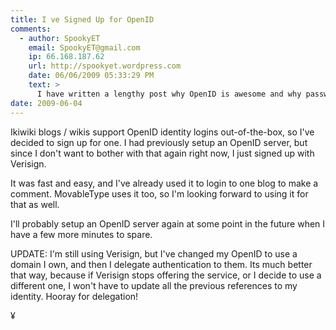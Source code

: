 ```yaml
---
title: I ve Signed Up for OpenID
comments:
  - author: SpookyET
    email: SpookyET@gmail.com
    ip: 66.168.187.62
    url: http://spookyet.wordpress.com
    date: 06/06/2009 05:33:29 PM
    text: >
      I have written a lengthy post why OpenID is awesome and why passwords are stupid recently at <a href="http://spookyet.wordpress.com/2009/05/23/passwords-are-stupid/" rel="nofollow">http://spookyet.wordpress.com/2009/05/23/passwords-are-stupid/</a><br/><br/>I'm disappointed that the best provider is closing shop. MyVidoop was/is awesome. I hope you didn't sign up with them, or if you did, you used informedprivacy.com as your OpenID URL and redirected.  If you use your blog URL as your OpenID URL and redirect you can use any provider.
date: 2009-06-04
---
```

Ikiwiki blogs / wikis support OpenID identity logins out-of-the-box, so I've decided to sign up for one. I had previously setup an OpenID server, but since I don't want to bother with that again right now, I just signed up with Verisign.

It was fast and easy, and I've already used it to login to one blog to make a comment. MovableType uses it too, so I'm looking forward to using it for that as well.

I'll probably setup an OpenID server again at some point in the future when I have a few more minutes to spare.

UPDATE: I'm still using Verisign, but I've changed my OpenID to use a domain I own, and then I delegate authentication to them. Its much better that way, because if Verisign stops offering the service, or I decide to use a different one, I won't have to update all the previous references to my identity. Hooray for delegation!

¥

